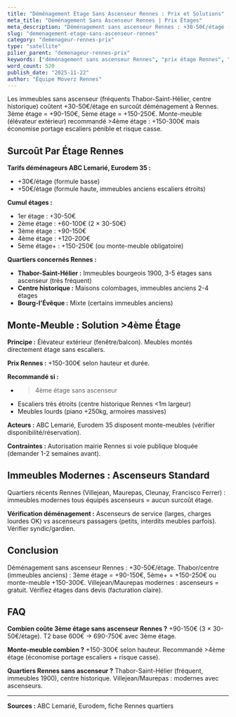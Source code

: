 ```yaml
---
title: "Déménagement Étage Sans Ascenseur Rennes : Prix et Solutions"
meta_title: "Déménagement Sans Ascenseur Rennes | Prix Étages"
meta_description: "Déménagement sans ascenseur Rennes : +30-50€/étage (Thabor, centre immeubles anciens). 3ème étage = +90-150€. Monte-meuble +150-300€ si >4ème."
slug: "demenagement-etage-sans-ascenseur-rennes"
category: "demenageur-rennes-prix"
type: "satellite"
pilier_parent: "demenageur-rennes-prix"
keywords: ["déménagement sans ascenseur Rennes", "prix étage Rennes", "monte-meuble Rennes"]
word_count: 520
publish_date: "2025-11-22"
author: "Équipe Moverz Rennes"
---
```


Les immeubles sans ascenseur (fréquents Thabor-Saint-Hélier, centre historique) coûtent +30-50€/étage en surcoût déménagement à Rennes. 3ème étage = +90-150€, 5ème étage = +150-250€. Monte-meuble (élévateur extérieur) recommandé >4ème étage : +150-300€ mais économise portage escaliers pénible et risque casse.

## Surcoût Par Étage Rennes

**Tarifs déménageurs ABC Lemarié, Eurodem 35 :**
- +30€/étage (formule basse)
- +50€/étage (formule haute, immeubles anciens escaliers étroits)

**Cumul étages :**
- 1er étage : +30-50€
- 2ème étage : +60-100€ (2 × 30-50€)
- 3ème étage : +90-150€
- 4ème étage : +120-200€
- 5ème étage+ : +150-250€ (ou monte-meuble obligatoire)

**Quartiers concernés Rennes :**
- **Thabor-Saint-Hélier :** Immeubles bourgeois 1900, 3-5 étages sans ascenseur (très fréquent)
- **Centre historique :** Maisons colombages, immeubles anciens 2-4 étages
- **Bourg-l'Évêque :** Mixte (certains immeubles anciens)

## Monte-Meuble : Solution >4ème Étage

**Principe :** Élévateur extérieur (fenêtre/balcon). Meubles montés directement étage sans escaliers.

**Prix Rennes :** +150-300€ selon hauteur et durée.

**Recommandé si :**
- >4ème étage sans ascenseur
- Escaliers très étroits (centre historique Rennes <1m largeur)
- Meubles lourds (piano +250kg, armoires massives)

**Acteurs :** ABC Lemarié, Eurodem 35 disposent monte-meubles (vérifier disponibilité/réservation).

**Contraintes :** Autorisation mairie Rennes si voie publique bloquée (demander 1-2 semaines avant).

## Immeubles Modernes : Ascenseurs Standard

Quartiers récents Rennes (Villejean, Maurepas, Cleunay, Francisco Ferrer) : immeubles modernes tous équipés ascenseurs = aucun surcoût étage.

**Vérification déménagement :** Ascenseurs de service (larges, charges lourdes OK) vs ascenseurs passagers (petits, interdits meubles parfois). Vérifier syndic/gardien.

## Conclusion

Déménagement sans ascenseur Rennes : +30-50€/étage. Thabor/centre (immeubles anciens) : 3ème étage = +90-150€, 5ème+ = +150-250€ ou monte-meuble +150-300€. Villejean/Maurepas modernes : ascenseurs = gratuit. Vérifiez étages dans devis (facturation claire).

## FAQ

**Combien coûte 3ème étage sans ascenseur Rennes ?**
+90-150€ (3 × 30-50€/étage). T2 base 600€ → 690-750€ avec 3ème étage.

**Monte-meuble combien ?**
+150-300€ selon hauteur. Recommandé >4ème étage (économise portage escaliers + risque casse).

**Quartiers Rennes sans ascenseur ?**
Thabor-Saint-Hélier (fréquent, immeubles 1900), centre historique. Villejean/Maurepas : modernes avec ascenseurs.

---
**Sources :** ABC Lemarié, Eurodem, fiche Rennes quartiers

